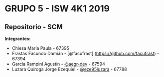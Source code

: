 # GRUPO 5 - ISW 4K1 2019 
## Repositorio - SCM
**Integrantes:** <br/> 
 - Chiesa María Paula - 67395<br/> 
 - Frastas Facundo Damián - [@facufrast] (https://github.com/facufrast) - 67394<br/>  
 - García Rampini Agustín - [@aegr-dev](https://github.com/aegr-dev) - 67594<br/>  
 - Luzara Quiroga Jorge Ezequiel - [@eze95luzara](https://github.com/eze95luzara) - 67788<br/>
